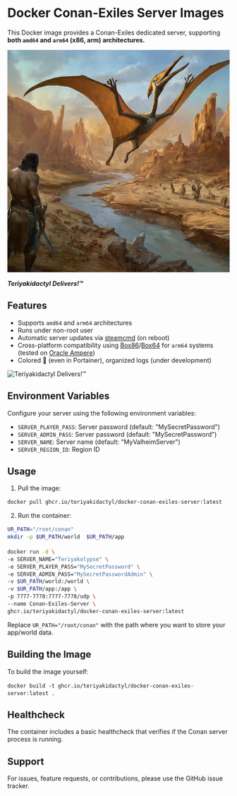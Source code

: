 # Docker Conan-Exiles Server Images

This Docker image provides a Conan-Exiles dedicated server, supporting **both `amd64` and `arm64` (x86, arm) architectures.**

![Teriyakidactyl Delivers!™](/images/teriyakidactyl_conan.png)

**_Teriyakidactyl Delivers!™_**

## Features

- Supports `amd64` and `arm64` architectures
- Runs under non-root user
- Automatic server updates via [steamcmd](https://developer.valvesoftware.com/wiki/SteamCMD) (on reboot)
- Cross-platform compatibility using [Box86](https://github.com/ptitSeb/box86)/[Box64](https://github.com/ptitSeb/box64) for `arm64` systems (tested on [Oracle Ampere](https://www.oracle.com/cloud/compute/arm/))
- Colored :rainbow: (even in Portainer), organized logs (under development)

![Teriyakidactyl Delivers!™](/images/logs.png)

## Environment Variables

Configure your server using the following environment variables:

- `SERVER_PLAYER_PASS`: Server password (default: "MySecretPassword")
- `SERVER_ADMIN_PASS`: Server password (default: "MySecretPassword")
- `SERVER_NAME`: Server name (default: "MyValheimServer")
- `SERVER_REGION_ID`: Region ID

## Usage

1. Pull the image:
   
```bash
docker pull ghcr.io/teriyakidactyl/docker-conan-exiles-server:latest
```

2. Run the container:
   
```bash
UR_PATH="/root/conan"
mkdir -p $UR_PATH/world  $UR_PATH/app

docker run -d \
-e SERVER_NAME="Teriyakolypse" \
-e SERVER_PLAYER_PASS="MySecretPassword" \
-e SERVER_ADMIN_PASS="MySecretPasswordAdmin" \
-v $UR_PATH/world:/world \
-v $UR_PATH/app:/app \
-p 7777-7778:7777-7778/udp \
--name Conan-Exiles-Server \
ghcr.io/teriyakidactyl/docker-conan-exiles-server:latest

```

Replace `UR_PATH="/root/conan"` with the path where you want to store your app/world data.

## Building the Image

To build the image yourself:

```docker build -t ghcr.io/teriyakidactyl/docker-conan-exiles-server:latest .```

## Healthcheck

The container includes a basic healthcheck that verifies if the Conan server process is running.

## Support

For issues, feature requests, or contributions, please use the GitHub issue tracker.
